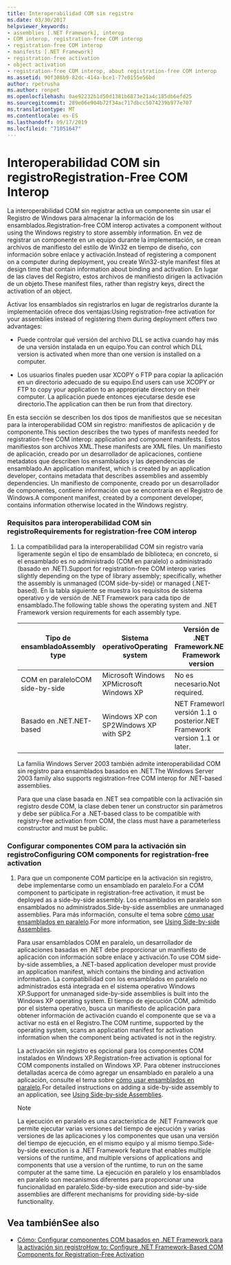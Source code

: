 ```yaml
---
title: Interoperabilidad COM sin registro
ms.date: 03/30/2017
helpviewer_keywords:
- assemblies [.NET Framework], interop
- COM interop, registration-free COM interop
- registration-free COM interop
- manifests [.NET Framework]
- registration-free activation
- object activation
- registration-free COM interop, about registration-free COM interop
ms.assetid: 90f308b9-82dc-414a-bce1-77e0155e56bd
author: rpetrusha
ms.author: ronpet
ms.openlocfilehash: 0ae92232b1d50d1381b6873e21a4c185db6efd25
ms.sourcegitcommit: 289e06e904b72f34ac717dbcc5074239b977e707
ms.translationtype: MT
ms.contentlocale: es-ES
ms.lasthandoff: 09/17/2019
ms.locfileid: "71051647"
---
```

# <a name="registration-free-com-interop"></a><span data-ttu-id="f5f5e-102">Interoperabilidad COM sin registro</span><span class="sxs-lookup"><span data-stu-id="f5f5e-102">Registration-Free COM Interop</span></span>
<span data-ttu-id="f5f5e-103">La interoperabilidad COM sin registrar activa un componente sin usar el Registro de Windows para almacenar la información de los ensamblados.</span><span class="sxs-lookup"><span data-stu-id="f5f5e-103">Registration-free COM interop activates a component without using the Windows registry to store assembly information.</span></span> <span data-ttu-id="f5f5e-104">En vez de registrar un componente en un equipo durante la implementación, se crean archivos de manifiesto del estilo de Win32 en tiempo de diseño, con información sobre enlace y activación.</span><span class="sxs-lookup"><span data-stu-id="f5f5e-104">Instead of registering a component on a computer during deployment, you create Win32-style manifest files at design time that contain information about binding and activation.</span></span> <span data-ttu-id="f5f5e-105">En lugar de las claves del Registro, estos archivos de manifiesto dirigen la activación de un objeto.</span><span class="sxs-lookup"><span data-stu-id="f5f5e-105">These manifest files, rather than registry keys, direct the activation of an object.</span></span>  
  
 <span data-ttu-id="f5f5e-106">Activar los ensamblados sin registrarlos en lugar de registrarlos durante la implementación ofrece dos ventajas:</span><span class="sxs-lookup"><span data-stu-id="f5f5e-106">Using registration-free activation for your assemblies instead of registering them during deployment offers two advantages:</span></span>  
  
- <span data-ttu-id="f5f5e-107">Puede controlar qué versión del archivo DLL se activa cuando hay más de una versión instalada en un equipo.</span><span class="sxs-lookup"><span data-stu-id="f5f5e-107">You can control which DLL version is activated when more than one version is installed on a computer.</span></span>  
  
- <span data-ttu-id="f5f5e-108">Los usuarios finales pueden usar XCOPY o FTP para copiar la aplicación en un directorio adecuado de su equipo.</span><span class="sxs-lookup"><span data-stu-id="f5f5e-108">End users can use XCOPY or FTP to copy your application to an appropriate directory on their computer.</span></span> <span data-ttu-id="f5f5e-109">La aplicación puede entonces ejecutarse desde ese directorio.</span><span class="sxs-lookup"><span data-stu-id="f5f5e-109">The application can then be run from that directory.</span></span>  
  
 <span data-ttu-id="f5f5e-110">En esta sección se describen los dos tipos de manifiestos que se necesitan para la interoperabilidad COM sin registro: manifiestos de aplicación y de componente.</span><span class="sxs-lookup"><span data-stu-id="f5f5e-110">This section describes the two types of manifests needed for registration-free COM interop: application and component manifests.</span></span> <span data-ttu-id="f5f5e-111">Estos manifiestos son archivos XML.</span><span class="sxs-lookup"><span data-stu-id="f5f5e-111">These manifests are XML files.</span></span> <span data-ttu-id="f5f5e-112">Un manifiesto de aplicación, creado por un desarrollador de aplicaciones, contiene metadatos que describen los ensamblados y las dependencias de ensamblado.</span><span class="sxs-lookup"><span data-stu-id="f5f5e-112">An application manifest, which is created by an application developer, contains metadata that describes assemblies and assembly dependencies.</span></span> <span data-ttu-id="f5f5e-113">Un manifiesto de componente, creado por un desarrollador de componentes, contiene información que se encontraría en el Registro de Windows.</span><span class="sxs-lookup"><span data-stu-id="f5f5e-113">A component manifest, created by a component developer, contains information otherwise located in the Windows registry.</span></span>  
  
### <a name="requirements-for-registration-free-com-interop"></a><span data-ttu-id="f5f5e-114">Requisitos para interoperabilidad COM sin registro</span><span class="sxs-lookup"><span data-stu-id="f5f5e-114">Requirements for registration-free COM interop</span></span>  
  
1. <span data-ttu-id="f5f5e-115">La compatibilidad para la interoperabilidad COM sin registro varía ligeramente según el tipo de ensamblado de biblioteca; en concreto, si el ensamblado es no administrado (COM en paralelo) o administrado (basado en .NET).</span><span class="sxs-lookup"><span data-stu-id="f5f5e-115">Support for registration-free COM interop varies slightly depending on the type of library assembly; specifically, whether the assembly is unmanaged (COM side-by-side) or managed (.NET-based).</span></span> <span data-ttu-id="f5f5e-116">En la tabla siguiente se muestra los requisitos de sistema operativo y de versión de .NET Framework para cada tipo de ensamblado.</span><span class="sxs-lookup"><span data-stu-id="f5f5e-116">The following table shows the operating system and .NET Framework version requirements for each assembly type.</span></span>  
  
    |<span data-ttu-id="f5f5e-117">Tipo de ensamblado</span><span class="sxs-lookup"><span data-stu-id="f5f5e-117">Assembly type</span></span>|<span data-ttu-id="f5f5e-118">Sistema operativo</span><span class="sxs-lookup"><span data-stu-id="f5f5e-118">Operating system</span></span>|<span data-ttu-id="f5f5e-119">Versión de .NET Framework</span><span class="sxs-lookup"><span data-stu-id="f5f5e-119">.NET Framework version</span></span>|  
    |-------------------|----------------------|----------------------------|  
    |<span data-ttu-id="f5f5e-120">COM en paralelo</span><span class="sxs-lookup"><span data-stu-id="f5f5e-120">COM side-by-side</span></span>|<span data-ttu-id="f5f5e-121">Microsoft Windows XP</span><span class="sxs-lookup"><span data-stu-id="f5f5e-121">Microsoft Windows XP</span></span>|<span data-ttu-id="f5f5e-122">No es necesario.</span><span class="sxs-lookup"><span data-stu-id="f5f5e-122">Not required.</span></span>|  
    |<span data-ttu-id="f5f5e-123">Basado en .NET</span><span class="sxs-lookup"><span data-stu-id="f5f5e-123">.NET-based</span></span>|<span data-ttu-id="f5f5e-124">Windows XP con SP2</span><span class="sxs-lookup"><span data-stu-id="f5f5e-124">Windows XP with SP2</span></span>|<span data-ttu-id="f5f5e-125">NET Framework versión 1.1 o posterior.</span><span class="sxs-lookup"><span data-stu-id="f5f5e-125">NET Framework version 1.1 or later.</span></span>|  
  
     <span data-ttu-id="f5f5e-126">La familia Windows Server 2003 también admite interoperabilidad COM sin registro para ensamblados basados en .NET.</span><span class="sxs-lookup"><span data-stu-id="f5f5e-126">The Windows Server 2003 family also supports registration-free COM interop for .NET-based assemblies.</span></span>  
  
     <span data-ttu-id="f5f5e-127">Para que una clase basada en .NET sea compatible con la activación sin registro desde COM, la clase deben tener un constructor sin parámetros y debe ser pública.</span><span class="sxs-lookup"><span data-stu-id="f5f5e-127">For a .NET-based class to be compatible with registry-free activation from COM, the class must have a parameterless constructor and must be public.</span></span>  
  
### <a name="configuring-com-components-for-registration-free-activation"></a><span data-ttu-id="f5f5e-128">Configurar componentes COM para la activación sin registro</span><span class="sxs-lookup"><span data-stu-id="f5f5e-128">Configuring COM components for registration-free activation</span></span>  
  
1. <span data-ttu-id="f5f5e-129">Para que un componente COM participe en la activación sin registro, debe implementarse como un ensamblado en paralelo.</span><span class="sxs-lookup"><span data-stu-id="f5f5e-129">For a COM component to participate in registration-free activation, it must be deployed as a side-by-side assembly.</span></span> <span data-ttu-id="f5f5e-130">Los ensamblados en paralelo son ensamblados no administrados.</span><span class="sxs-lookup"><span data-stu-id="f5f5e-130">Side-by-side assemblies are unmanaged assemblies.</span></span>  <span data-ttu-id="f5f5e-131">Para más información, consulte el tema sobre [cómo usar ensamblados en paralelo](/windows/desktop/SbsCs/using-side-by-side-assemblies).</span><span class="sxs-lookup"><span data-stu-id="f5f5e-131">For more information, see [Using Side-by-side Assemblies](/windows/desktop/SbsCs/using-side-by-side-assemblies).</span></span>  
  
     <span data-ttu-id="f5f5e-132">Para usar ensamblados COM en paralelo, un desarrollador de aplicaciones basadas en .NET debe proporcionar un manifiesto de aplicación con información sobre enlace y activación.</span><span class="sxs-lookup"><span data-stu-id="f5f5e-132">To use COM side-by-side assemblies, a .NET-based application developer must provide an application manifest, which contains the binding and activation information.</span></span> <span data-ttu-id="f5f5e-133">La compatibilidad con los ensamblados en paralelo no administrados está integrada en el sistema operativo Windows XP.</span><span class="sxs-lookup"><span data-stu-id="f5f5e-133">Support for unmanaged side-by-side assemblies is built into the Windows XP operating system.</span></span> <span data-ttu-id="f5f5e-134">El tiempo de ejecución COM, admitido por el sistema operativo, busca un manifiesto de aplicación para obtener información de activación cuando el componente que se va a activar no está en el Registro.</span><span class="sxs-lookup"><span data-stu-id="f5f5e-134">The COM runtime, supported by the operating system, scans an application manifest for activation information when the component being activated is not in the registry.</span></span>  
  
     <span data-ttu-id="f5f5e-135">La activación sin registro es opcional para los componentes COM instalados en Windows XP.</span><span class="sxs-lookup"><span data-stu-id="f5f5e-135">Registration-free activation is optional for COM components installed on Windows XP.</span></span> <span data-ttu-id="f5f5e-136">Para obtener instrucciones detalladas acerca de cómo agregar un ensamblado en paralelo a una aplicación, consulte el tema sobre [cómo usar ensamblados en paralelo](/windows/desktop/SbsCs/using-side-by-side-assemblies).</span><span class="sxs-lookup"><span data-stu-id="f5f5e-136">For detailed instructions on adding a side-by-side assembly to an application, see [Using Side-by-side Assemblies](/windows/desktop/SbsCs/using-side-by-side-assemblies).</span></span>  
  
    > [!NOTE]
    > <span data-ttu-id="f5f5e-137">La ejecución en paralelo es una característica de .NET Framework que permite ejecutar varias versiones del tiempo de ejecución y varias versiones de las aplicaciones y los componentes que usan una versión del tiempo de ejecución, en el mismo equipo y al mismo tiempo.</span><span class="sxs-lookup"><span data-stu-id="f5f5e-137">Side-by-side execution is a .NET Framework feature that enables multiple versions of the runtime, and multiple versions of applications and components that use a version of the runtime, to run on the same computer at the same time.</span></span> <span data-ttu-id="f5f5e-138">La ejecución en paralelo y los ensamblados en paralelo son mecanismos diferentes para proporcionar una funcionalidad en paralelo.</span><span class="sxs-lookup"><span data-stu-id="f5f5e-138">Side-by-side execution and side-by-side assemblies are different mechanisms for providing side-by-side functionality.</span></span>  
  
## <a name="see-also"></a><span data-ttu-id="f5f5e-139">Vea también</span><span class="sxs-lookup"><span data-stu-id="f5f5e-139">See also</span></span>

- [<span data-ttu-id="f5f5e-140">Cómo: Configurar componentes COM basados en .NET Framework para la activación sin registro</span><span class="sxs-lookup"><span data-stu-id="f5f5e-140">How to: Configure .NET Framework-Based COM Components for Registration-Free Activation</span></span>](configure-net-framework-based-com-components-for-reg.md)
